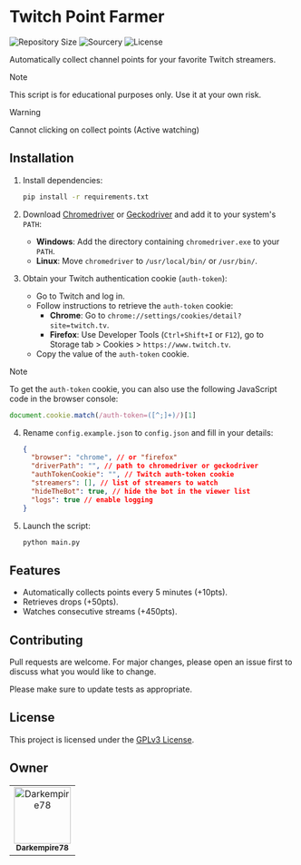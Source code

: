 # Twitch Point Farmer

![Repository Size](https://img.shields.io/github/repo-size/Mephisto-Grumpy/twitch-point-farmer?style=for-the-badge)
![Sourcery](https://img.shields.io/badge/SOURCERY-ENABLED-green?style=for-the-badge)
![License](https://img.shields.io/github/license/Mephisto-Grumpy/twitch-point-farmer?style=for-the-badge)

Automatically collect channel points for your favorite Twitch streamers.

> [!NOTE]
> This script is for educational purposes only. Use it at your own risk.

> [!WARNING]
> Cannot clicking on collect points (Active watching)

## Installation

1. Install dependencies:

   ```bash
   pip install -r requirements.txt
   ```

2. Download [Chromedriver](https://chromedriver.chromium.org/downloads) or [Geckodriver](https://github.com/mozilla/geckodriver) and add it to your system's `PATH`:

   - **Windows**: Add the directory containing `chromedriver.exe` to your `PATH`.
   - **Linux**: Move `chromedriver` to `/usr/local/bin/` or `/usr/bin/`.

3. Obtain your Twitch authentication cookie (`auth-token`):

   - Go to Twitch and log in.
   - Follow instructions to retrieve the `auth-token` cookie:
     - **Chrome**: Go to `chrome://settings/cookies/detail?site=twitch.tv`.
     - **Firefox**: Use Developer Tools (`Ctrl+Shift+I` or `F12`), go to Storage tab > Cookies > `https://www.twitch.tv`.
   - Copy the value of the `auth-token` cookie.

> [!NOTE]
> To get the `auth-token` cookie, you can also use the following JavaScript code in the browser console:
>
> ```javascript
> document.cookie.match(/auth-token=([^;]+)/)[1]
> ```

4. Rename `config.example.json` to `config.json` and fill in your details:

   ```json
   {
     "browser": "chrome", // or "firefox"
     "driverPath": "", // path to chromedriver or geckodriver
     "authTokenCookie": "", // Twitch auth-token cookie
     "streamers": [], // list of streamers to watch
     "hideTheBot": true, // hide the bot in the viewer list
     "logs": true // enable logging
   }
   ```

5. Launch the script:
   ```bash
   python main.py
   ```

## Features

- Automatically collects points every 5 minutes (+10pts).
- Retrieves drops (+50pts).
- Watches consecutive streams (+450pts).

## Contributing

Pull requests are welcome. For major changes, please open an issue first to discuss what you would like to change.

Please make sure to update tests as appropriate.

## License

This project is licensed under the [GPLv3 License](LICENSE).

## Owner

<table>
  <tr>
    <td align="center">
      <a href="https://github.com/Darkempire78">
        <img src="https://avatars.githubusercontent.com/u/50015928" width="100px;" alt="Darkempire78"/>
        <br />
        <sub><b>Darkempire78</b></sub>
      </a>
    </td>
  </tr>
</table>

